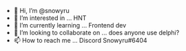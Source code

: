 - 👋 Hi, I’m @snowyru
- 👀 I’m interested in ... HNT
- 🌱 I’m currently learning ... Frontend dev
- 💞️ I’m looking to collaborate on ... does anyone use delphi?
- 📫 How to reach me ... Discord Snowyru#6404 
